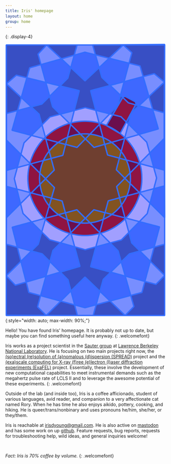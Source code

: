 ```yaml
---
title: Iris' homepage
layout: home
group: home
---
```


<div class="row">
<div class="jumbotron h-100">
<div class="col-sm-5">
{: .display-4}
<br>

![Penrose tiling coffee art](static/img/art/coffee_penrose_03.png){:style="width: auto; max-width: 90%;"}
</div>
<div class="col">

Hello! You have found Iris' homepage. It is probably not up to date, but maybe you can find something useful here anyway.
{: .welcomefont}

Iris works as a project scientist in the [Sauter group](https://biosciences.lbl.gov/profiles/nicholas-sauter/) at [Lawrence Berkeley National Laboratory](https://www.lbl.gov/). He is focusing on two main projects right now, the [(sp)ectral (re)solution of (a)nomalous (d)ispersion (SPREAD)](http://dx.doi.org/10.1107/S2059798320000418) project and the [(exa)scale computing for X-ray (f)ree (e)lectron (l)aser diffraction experiments (ExaFEL)](https://www.exascaleproject.org/research-project/exafel/) project. Essentially, these involve the development of new computational capabilities to meet instrumental demands such as the megahertz pulse rate of LCLS II and to leverage the awesome potential of these experiments.
{: .welcomefont}

Outside of the lab (and inside too), Iris is a coffee afficionado, student of various languages, avid reader, and companion to a very affectionate cat named Rory. When he has time he also enjoys aikido, pottery, cooking, and hiking. He is queer/trans/nonbinary and uses pronouns he/him, she/her, or they/them.

Iris is reachable at [irisdyoung@gmail.com](mailto:irisdyoung@gmail.com). He is also active on <a rel="me" href="https://struct.bio/@irisvirus">mastodon</a> and has some work on up [github](http://github.com/irisdyoung). Feature requests, bug reports, requests for troubleshooting help, wild ideas, and general inquiries welcome!

<br>

_Fact: Iris is 70% coffee by volume._
{: .welcomefont}

</div>
</div>
</div>
